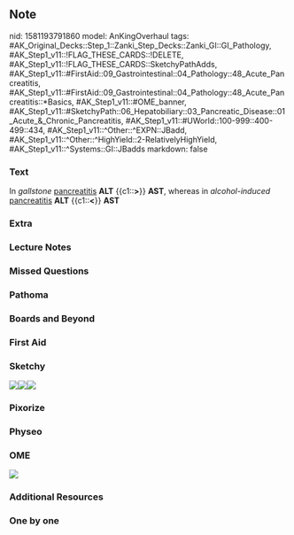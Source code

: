 ## Note
nid: 1581193791860
model: AnKingOverhaul
tags: #AK_Original_Decks::Step_1::Zanki_Step_Decks::Zanki_GI::GI_Pathology, #AK_Step1_v11::!FLAG_THESE_CARDS::!DELETE, #AK_Step1_v11::!FLAG_THESE_CARDS::SketchyPathAdds, #AK_Step1_v11::#FirstAid::09_Gastrointestinal::04_Pathology::48_Acute_Pancreatitis, #AK_Step1_v11::#FirstAid::09_Gastrointestinal::04_Pathology::48_Acute_Pancreatitis::*Basics, #AK_Step1_v11::#OME_banner, #AK_Step1_v11::#SketchyPath::06_Hepatobiliary::03_Pancreatic_Disease::01_Acute_&_Chronic_Pancreatitis, #AK_Step1_v11::#UWorld::100-999::400-499::434, #AK_Step1_v11::^Other::^EXPN::JBadd, #AK_Step1_v11::^Other::^HighYield::2-RelativelyHighYield, #AK_Step1_v11::^Systems::GI::JBadds
markdown: false

### Text
In <i>gallstone</i> <u>pancreatitis</u> <b>ALT</b>
{{c1::<b>></b>}} <b>AST</b>, whereas in <i>alcohol-induced</i>
<u>pancreatitis</u> <b>ALT</b> {{c1::<b><</b>}} <b>AST</b>

### Extra


### Lecture Notes


### Missed Questions


### Pathoma


### Boards and Beyond


### First Aid


### Sketchy
<img src=
"Screen%20Shot%202020-02-08%20at%203.32.03%20PM.JPG"><img src=
"Screen%20Shot%202020-02-08%20at%203.32.11%20PM.JPG"><img src=
"Zoverall%20picture%20(49)_1566160514431.jpg">

### Pixorize


### Physeo


### OME
<div class="ome-widget">
  <a href="https://onlinemeded.org?ref=anki"><img src=
  "_OME_AnkiFlashcards_General_7.png"></a>
</div>

### Additional Resources


### One by one

